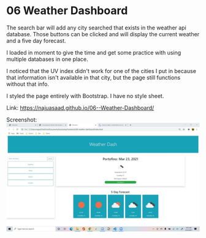 # 06 Weather Dashboard

The search bar will add any city searched that exists in the weather api database. Those buttons can be clicked and will display the current weather and a five day forecast.

I loaded in moment to give the time and get some practice with using multiple databases in one place.

I noticed that the UV index didn't work for one of the cities I put in because that information isn't available in that city, but the page still functions without that info.

I styled the page entirely with Bootstrap. I have no style sheet.

Link: https://najuasaad.github.io/06--Weather-Dashboard/

Screenshot:
![image](./picture/SharedScreenshot.jpg)